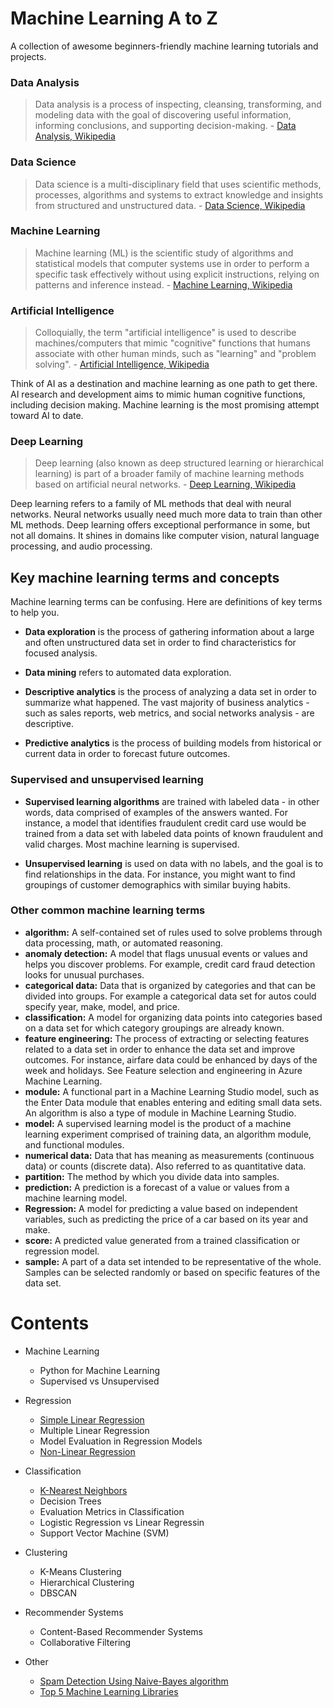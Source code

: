# Machine Learning A to Z
A collection of awesome beginners-friendly machine learning tutorials and projects. 
### Data Analysis
> Data analysis is a process of inspecting, cleansing, transforming, and
modeling data with the goal of discovering useful information, informing
conclusions, and supporting decision-making. - [Data Analysis, Wikipedia](https://en.wikipedia.org/wiki/Data_analysis)

### Data Science
> Data science is a multi-disciplinary field that uses scientific methods,
processes, algorithms and systems to extract knowledge and insights from
structured and unstructured data. - [Data Science, Wikipedia](https://en.wikipedia.org/wiki/Data_science)

### Machine Learning
> Machine learning (ML) is the scientific study of algorithms and statistical
models that computer systems use in order to perform a specific task
effectively without using explicit instructions, relying on patterns and
inference instead. - [Machine Learning, Wikipedia](https://en.wikipedia.org/wiki/Machine_learning)

### Artificial Intelligence
> Colloquially, the term "artificial intelligence" is used to describe
machines/computers that mimic "cognitive" functions that humans
associate with other human minds, such as "learning" and "problem
solving". - [Artificial Intelligence, Wikipedia](https://en.wikipedia.org/wiki/Artificial_intelligence)

Think of AI as a destination and machine learning as one path to get there. AI
research and development aims to mimic human cognitive functions, including
decision making. Machine learning is the most promising attempt toward AI to date.

### Deep Learning
> Deep learning (also known as deep structured learning or hierarchical
learning) is part of a broader family of machine learning methods based on
artificial neural networks. - [Deep Learning, Wikipedia](https://en.wikipedia.org/wiki/Deep_learning)

Deep learning refers to a family of ML methods that deal with neural networks.
Neural networks usually need much more data to train than other ML methods.
Deep learning offers exceptional performance in some, but not all domains. It
shines in domains like computer vision, natural language processing, and audio
processing.

## Key machine learning terms and concepts
Machine learning terms can be confusing. Here are definitions of key terms to help you.

- **Data exploration** is the process of gathering information about a large and often unstructured data set in order to find characteristics for focused analysis. 
- **Data mining** refers to automated data exploration. 

- **Descriptive analytics** is the process of analyzing a data set in order to summarize what happened. The vast majority of business analytics - such as sales reports, web metrics, and social networks analysis - are descriptive. 

- **Predictive analytics** is the process of building models from historical or current data in order to forecast future outcomes. 

### Supervised and unsupervised learning 

- **Supervised learning algorithms** are trained with labeled data - in other words, data comprised of examples of the answers wanted. For instance, a model that identifies fraudulent credit card use would be trained from a data set with labeled data points of known fraudulent and valid charges. Most machine learning is supervised. 

- **Unsupervised learning** is used on data with no labels, and the goal is to find relationships in the data. For instance, you might want to find groupings of customer demographics with similar buying habits. 


### Other common machine learning terms
- **algorithm:** A self-contained set of rules used to solve problems through data
processing, math, or automated reasoning.
- **anomaly detection:** A model that flags unusual events or values and helps you
discover problems. For example, credit card fraud detection looks for unusual
purchases.
- **categorical data:** Data that is organized by categories and that can be divided
into groups. For example a categorical data set for autos could specify year,
make, model, and price.
- **classification:** A model for organizing data points into categories based on a
data set for which category groupings are already known.
- **feature engineering:** The process of extracting or selecting features related to
a data set in order to enhance the data set and improve outcomes. For instance,
airfare data could be enhanced by days of the week and holidays. See Feature
selection and engineering in Azure Machine Learning.
- **module:** A functional part in a Machine Learning Studio model, such as the
Enter Data module that enables entering and editing small data sets. An
algorithm is also a type of module in Machine Learning Studio.
- **model:** A supervised learning model is the product of a machine learning
experiment comprised of training data, an algorithm module, and functional
modules.
- **numerical data:** Data that has meaning as measurements (continuous data) or
counts (discrete data). Also referred to as quantitative data.
- **partition:** The method by which you divide data into samples.
- **prediction:** A prediction is a forecast of a value or values from a machine
learning model.
- **Regression:** A model for predicting a value based on independent variables,
such as predicting the price of a car based on its year and make.
- **score:** A predicted value generated from a trained classification or regression
model.
- **sample:** A part of a data set intended to be representative of the whole.
Samples can be selected randomly or based on specific features of the data set.


# Contents
- Machine Learning
  - Python for Machine Learning
  - Supervised vs Unsupervised

- Regression
  - [Simple Linear Regression](https://github.com/sanikamal/awesome-ml-examples/blob/master/Simple-Linear-Regression.ipynb)
  - Multiple Linear Regression
  - Model Evaluation in Regression Models
  - [Non-Linear Regression](https://github.com/sanikamal/awesome-ml-examples/blob/master/NoneLinearRegression.ipynb)
- Classification
  - [K-Nearest Neighbors](https://github.com/sanikamal/awesome-ml-examples/blob/master/K-Nearest-neighbors.ipynb)
  - Decision Trees
  - Evaluation Metrics in Classification
  - Logistic Regression vs Linear Regressin
  - Support Vector Machine (SVM)

- Clustering
  - K-Means Clustering
  - Hierarchical Clustering
  - DBSCAN

- Recommender Systems
  - Content-Based Recommender Systems
  - Collaborative Filtering

- Other
  - [Spam Detection Using  Naive-Bayes algorithm](https://github.com/sanikamal/awesome-ml-examples/blob/master/spam-detection/spam-detection.ipynb)
  - [Top 5 Machine Learning Libraries](https://github.com/sanikamal/awesome-ml-examples/blob/master/The%20Top%205%20Machine%20Learning%20Libraries%20in%20Python.ipynb)
 
